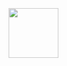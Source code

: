 <div id="header" align="center">
  <img src="[https://media.giphy.com/media/M9gbBd9nbDrOTu1Mqx/giphy.gif](https://media.giphy.com/media/7OMR3y1E9QeYsr9olS/giphy.gif)https://media.giphy.com/media/7OMR3y1E9QeYsr9olS/giphy.gif" width="100"/>
</div>
